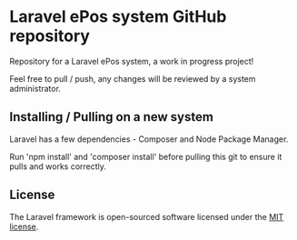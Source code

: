 # Laravel ePos system GitHub repository

Repository for a Laravel ePos system, a work in progress project!

Feel free to pull / push, any changes will be reviewed by a system administrator.

## Installing / Pulling on a new system

Laravel has a few dependencies - Composer and Node Package Manager.

Run 'npm install' and 'composer install' before pulling this git to ensure it pulls and works correctly.

## License

The Laravel framework is open-sourced software licensed under the [MIT license](http://opensource.org/licenses/MIT).
